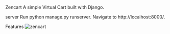 Zencart
A simple Virtual Cart built with Django.

server
Run python manage.py runserver. Navigate to http://localhost:8000/. 

Features 
![zencart](https://github.com/MushrafMuhammed/zencart/assets/70097723/896c33b8-a633-4ec5-9ad3-6e393a9488fc)
